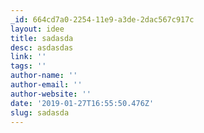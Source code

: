 ```yaml
---
_id: 664cd7a0-2254-11e9-a3de-2dac567c917c
layout: idee
title: sadasda
desc: asdasdas
link: ''
tags: ''
author-name: ''
author-email: ''
author-website: ''
date: '2019-01-27T16:55:50.476Z'
slug: sadasda
---
```


